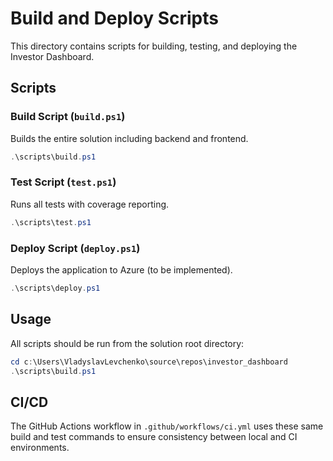 # Build and Deploy Scripts

This directory contains scripts for building, testing, and deploying the Investor Dashboard.

## Scripts

### Build Script (`build.ps1`)
Builds the entire solution including backend and frontend.

```powershell
.\scripts\build.ps1
```

### Test Script (`test.ps1`)
Runs all tests with coverage reporting.

```powershell
.\scripts\test.ps1
```

### Deploy Script (`deploy.ps1`)
Deploys the application to Azure (to be implemented).

```powershell
.\scripts\deploy.ps1
```

## Usage

All scripts should be run from the solution root directory:

```powershell
cd c:\Users\VladyslavLevchenko\source\repos\investor_dashboard
.\scripts\build.ps1
```

## CI/CD

The GitHub Actions workflow in `.github/workflows/ci.yml` uses these same build and test commands to ensure consistency between local and CI environments.
